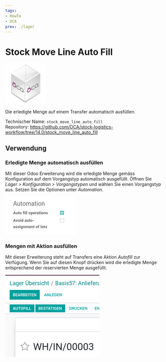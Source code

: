 ```yaml
---
tags:
- HowTo
- OCA
prev: ./lager
---
```

# Stock Move Line Auto Fill
![icon_oca_app](assets/icon_oca_app.png)

Die erledigte Menge auf einem Transfer automatisch ausfüllen.

Technischer Name: `stock_move_line_auto_fill`\
Repository: <https://github.com/OCA/stock-logistics-workflow/tree/14.0/stock_move_line_auto_fill>

## Verwendung

### Erledigte Menge automatisch ausfüllen

Mit dieser Odoo Erweiterung wird die erledigte Menge gemäss Konfiguration auf dem Vorgangstyp automatisch ausgefüllt. Öffnen Sie *Lager > Konfiguration > Vorgangstypen* und wählen Sie einen Vorgangstyp aus. Setzen Sie die Optionen unter *Automation*.

![](assets/Stock%20Move%20Line%20Auto%20Fill.png)

### Mengen mit Aktion ausfüllen

Mit dieser Erweiterung steht auf Transfers eine Aktion *Autofill* zur Verfügung. Wenn Sie auf diesen Knopf drücken wird die erledigte Menge entsprechend der reservierten Menge ausgefüllt.

![](assets/Stock%20Move%20Line%20Auto%20Fill%20Button.png)